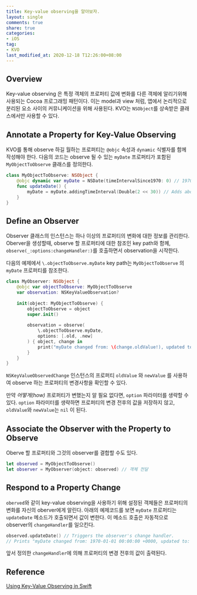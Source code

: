 ```yaml
---
title: Key-value observing을 알아보자.
layout: single
comments: true
share: true
categories: 
- iOS
tag:
- KVO
last_modified_at: 2020-12-18 T12:26:00+08:00
---
```


## Overview

Key-value observing 은 특정 객체의 프로퍼티 값에 변화를 다른 객체에 알리기위해 사용되는 Cocoa 프로그래밍 패턴이다. 이는 model과 view 처럼, 앱에서 논리적으로 분리된 요소 사이의 커뮤니케이션을 위해 사용된다. KVO는 `NSObject`를 상속받은 클래스에서만 사용할 수 있다.

## Annotate a Property for Key-Value Observing

KVO를 통해 observe 하길 월하는 프로퍼티는 `@objc` 속성과 `dynamic` 식별자를 함께 작성해야 한다. 다음의 코드는 observe 될 수 있는 `myDate` 프로퍼티가 포함된 `MyObjectToObserve` 클래스를 정의한다.

```swift
class MyObjectToObserve: NSObject {
    @objc dynamic var myDate = NSDate(timeIntervalSince1970: 0) // 1970
    func updateDate() {
        myDate = myDate.addingTimeInterval(Double(2 << 30)) // Adds about 68 years.
    }
}
```

## Define an Observer

Observer 클래스의 인스턴스는 하나 이상의 프로퍼티의 변화에 대한 정보를 관리한다. Oberver을 생성할때, observe 할 프로퍼티에 대한 참조인 key path와 함께, `observe(_:options:changeHandler:)`를 호출하면서 observation을 시작한다.

다음의 예제에서 `\.objectToObserve.myDate` key path는 `MyObjectToObserve` 의 `myDate` 프로퍼티를 참조한다.

```swift
class MyObserver: NSObject {
    @objc var objectToObserve: MyObjectToObserve
    var observation: NSKeyValueObservation?
    
    init(object: MyObjectToObserve) {
        objectToObserve = object
        super.init()
        
        observation = observe(
            \.objectToObserve.myDate,
            options: [.old, .new]
        ) { object, change in
            print("myDate changed from: \(change.oldValue!), updated to: \(change.newValue!)")
        }
    }
}
```

`NSKeyValueObservedChange` 인스턴스의 프로퍼티 `oldValue` 와 `newValue` 를 사용하여 observe 하는 프로퍼티의 변경사항을 확인할 수 있다.

만약 *어떻게(how)* 프로퍼티가 변했는지 알 필요 없다면, `option` 파라미터를 생략할 수 있다. `option` 파라미터를 생략하면 프로퍼티의 변경 전후의 값을 저장하지 않고, `oldValue`와 `newValue`는 `nil` 이 된다. 

## Associate the Observer with the Property to Observe

Oberve 할 프로퍼티와 그것의 observer를 결합할 수도 있다. 

```swift
let observed = MyObjectToObserve()
let observer = MyObserver(object: observed) // 객체 전달
```

## Respond to a Property Change

`oberved`와 같이 key-value observing을 사용하기 위해 설정된 객체들은 프로퍼티의 변화를 자신의 oberver에게 알린다. 아래의 예제코드를 보면 `myDate` 프로퍼티는 `updateDate` 메소드가 호출되면서 값이 변한다. 이 메소드 호출은 자동적으로 observer의 `changeHandler`를 일으킨다.

```swift
observed.updateDate() // Triggers the observer's change handler.
// Prints "myDate changed from: 1970-01-01 00:00:00 +0000, updated to: 2038-01-19 03:14:08 +0000"
```

앞서 정의한 `changeHandler`에 의해 프로퍼티의 변경 전후의 값이 출력된다.

## Reference

[Using Key-Value Observing in Swift](https://developer.apple.com/documentation/swift/cocoa_design_patterns/using_key-value_observing_in_swift)
